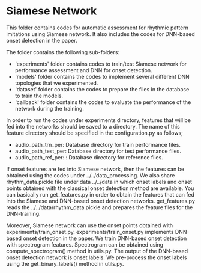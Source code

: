 
# Siamese Network

This folder contains codes for automatic assessment for rhythmic pattern imitations using Siamese network.
It also includes the codes for DNN-based onset detection in the paper.

The folder contains the following sub-folders:
* 'experiments' folder contains codes to train/test Siamese network for performance assessment and DNN for onset detection. 
* 'models' folder contains the codes to implement several different DNN topologies that we experimented.
* 'dataset' folder contains the codes to prepare the files in the database to train the models. 
* 'callback' folder contains the codes to evaluate the performance of the network during the training.

In order to run the codes under experiments directory, features that will be fed into the networks should be saved to a directory. 
The name of this feature directory should be specified in the configuration.py as follows;

* audio_path_trn_per: Database directory for train performance files.
* audio_path_test_per: Database directory for test performance files.
* audio_path_ref_per: : Database directory for reference files.

If onset features are fed into Siamese network, then the features can be obtained using the codes under ../../data_processing.
We also share rhythm_data.pickle file under data ../../data in which onset labels and onset points obtained with the classical onset 
detection method are available. 
You can basically run get_features.py in order to obtain the features that can fed into the Siamese and DNN-based onset detection networks.
get_features.py reads the ../../data/rhythm_data.pickle and prepares the feature files for the DNN-training.

Moreover, Siamese network can use the onset points obtained with experiments/train_onset.py. experiments/train_onset.py implements DNN-based
onset detection in the paper. We train DNN-based onset detection with spectrogram features. Spectrogram can be obtained using compute_spectrogram() method in utils.py.
The output of the DNN-based onset detection network is onset labels. We pre-process the onset labels using the get_binary_labels() method in utils.py.



